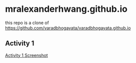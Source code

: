 # mralexanderhwang.github.io

this repo is a clone of
https://github.com/varadbhogayata/varadbhogayata.github.io

## Activity 1
[Activity 1 Screenshot](Activity1ss.png)